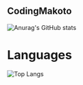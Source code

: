 <!--
**CodingMakoto/CodingMakoto** is a ✨ _special_ ✨ repository because its `README.md` (this file) appears on your GitHub profile.
-->

## CodingMakoto

![Anurag's GitHub stats](https://github-readme-stats.vercel.app/api?username=codingmakoto&show_icons=true&theme=radical)

# Languages

![Top Langs](https://github-readme-stats.vercel.app/api/top-langs/?username=codingmakoto&layout=compact&theme=radical)


